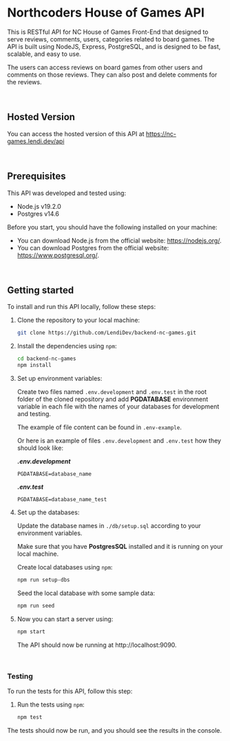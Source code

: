 # Northcoders House of Games API

This is RESTful API for NC House of Games Front-End that designed to serve reviews, comments, users, categories related to board games. The API is built using NodeJS, Express, PostgreSQL, and is designed to be fast, scalable, and easy to use.

The users can access reviews on board games from other users and comments on those reviews. They can also post and delete comments for the reviews.

<br/>

## Hosted Version

You can access the hosted version of this API at https://nc-games.lendi.dev/api

<br/>

## Prerequisites

This API was developed and tested using:

* Node.js v19.2.0
* Postgres v14.6

Before you start, you should have the following installed on your machine:

* You can download Node.js from the official website: https://nodejs.org/.
* You can download Postgres from the official website: https://www.postgresql.org/.

<br/>

## Getting started

To install and run this API locally, follow these steps:

1. Clone the repository to your local machine:

    ```sh
    git clone https://github.com/LendiDev/backend-nc-games.git
    ```

2. Install the dependencies using `npm`:

    ```sh
    cd backend-nc-games
    npm install
    ```

3. Set up environment variables:

   Create two files named `.env.development` and ```.env.test``` in the root folder of the cloned repository and add **PGDATABASE** environment variable in each file with the names of your databases for development and testing. 

   The example of file content can be found in ```.env-example```. 


    Or here is an example of files ```.env.development``` and ```.env.test``` how they should look like:

    ***.env.development***
    ```
    PGDATABASE=database_name
    ```

    ***.env.test***
    ```
    PGDATABASE=database_name_test
    ```


4. Set up the databases:

   Update the database names in `./db/setup.sql` according to your environment variables.

   Make sure that you have **PostgresSQL** installed and it is running on your local machine.

   Create local databases using `npm`:

    ```sh
    npm run setup-dbs
    ```


   Seed the local database with some sample data:

    ```sh
    npm run seed
    ```

5. Now you can start a server using:

    ```sh
    npm start
    ```

   The API should now be running at http://localhost:9090.
    
<br/>

### Testing

To run the tests for this API, follow this step:


1. Run the tests using `npm`:

    ```sh
    npm test
    ```

The tests should now be run, and you should see the results in the console.

